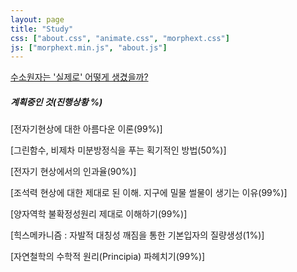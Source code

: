 ```yaml
---
layout: page
title: "Study"
css: ["about.css", "animate.css", "morphext.css"]
js: ["morphext.min.js", "about.js"]
---
```

<!-- {% include study.html %} -->
[수소원자는 '실제로' 어떻게 생겼을까?](study/atom.md)



##### 계획중인 것(진행상황 %)

[전자기현상에 대한 아름다운 이론(99%)]

[그린함수, 비제차 미분방정식을 푸는 획기적인 방법(50%)]  

[전자기 현상에서의 인과율(90%)]  

[조석력 현상에 대한 제대로 된 이해. 지구에 밀물 썰물이 생기는 이유(99%)]  

[양자역학 불확정성원리 제대로 이해하기(99%)]  

[힉스메카니즘 : 자발적 대칭성 깨짐을 통한 기본입자의 질량생성(1%)]  

[자연철학의 수학적 원리(Principia) 파헤치기(99%)]  
